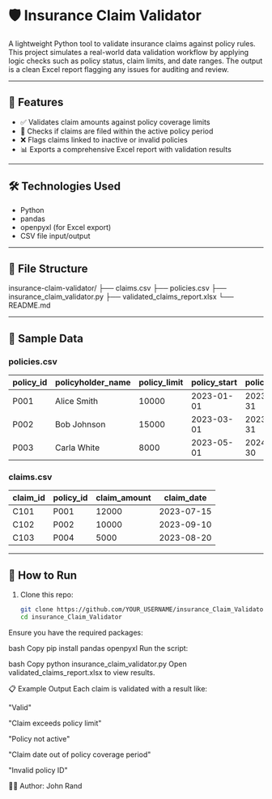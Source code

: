 # 🛡️ Insurance Claim Validator

A lightweight Python tool to validate insurance claims against policy rules. This project simulates a real-world data validation workflow by applying logic checks such as policy status, claim limits, and date ranges. The output is a clean Excel report flagging any issues for auditing and review.

---

## 📌 Features

- ✅ Validates claim amounts against policy coverage limits  
- 📅 Checks if claims are filed within the active policy period  
- ❌ Flags claims linked to inactive or invalid policies  
- 📊 Exports a comprehensive Excel report with validation results

---

## 🛠️ Technologies Used

- Python 
- pandas  
- openpyxl (for Excel export)  
- CSV file input/output

---

## 📁 File Structure

insurance-claim-validator/
├── claims.csv
├── policies.csv
├── insurance_claim_validator.py
├── validated_claims_report.xlsx
└── README.md

---

## 📂 Sample Data

### policies.csv
| policy_id | policyholder_name | policy_limit | policy_start | policy_end | policy_status |
|-----------|-------------------|---------------|---------------|------------|----------------|
| P001 | Alice Smith | 10000 | 2023-01-01 | 2023-12-31 | Active |
| P002 | Bob Johnson | 15000 | 2023-03-01 | 2023-12-31 | Lapsed |
| P003 | Carla White | 8000 | 2023-05-01 | 2024-04-30 | Active |

### claims.csv
| claim_id | policy_id | claim_amount | claim_date |
|----------|------------|----------------|-------------|
| C101 | P001 | 12000 | 2023-07-15 |
| C102 | P002 | 10000 | 2023-09-10 |
| C103 | P004 | 5000 | 2023-08-20 |

---

## 🚀 How to Run

1. Clone this repo:
   ```bash
   git clone https://github.com/YOUR_USERNAME/insurance_Claim_Validator.git
   cd insurance_Claim_Validator
Ensure you have the required packages:

bash
Copy
pip install pandas openpyxl
Run the script:

bash
Copy
python insurance_claim_validator.py
Open validated_claims_report.xlsx to view results.

📋 Example Output
Each claim is validated with a result like:

"Valid"

"Claim exceeds policy limit"

"Policy not active"

"Claim date out of policy coverage period"

"Invalid policy ID"

👨‍💼 Author: John Rand
